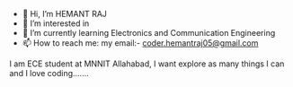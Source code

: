 - 👋 Hi, I’m HEMANT RAJ
- 👀 I’m interested in 
- 🌱 I’m currently learning Electronics and Communication Engineering
- 📫 How to reach me: my email:- coder.hemantraj05@gmail.com

I am ECE student at MNNIT Allahabad, I want explore as many things I can and I love coding.......

